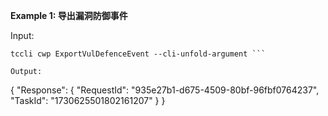 **Example 1: 导出漏洞防御事件**



Input: 

```
tccli cwp ExportVulDefenceEvent --cli-unfold-argument ```

Output: 
```
{
    "Response": {
        "RequestId": "935e27b1-d675-4509-80bf-96fbf0764237",
        "TaskId": "1730625501802161207"
    }
}
```

